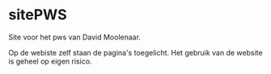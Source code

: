 # sitePWS
Site voor het pws van David Moolenaar.

Op de webiste zelf staan de pagina's toegelicht.
Het gebruik van de website is geheel op eigen risico.
